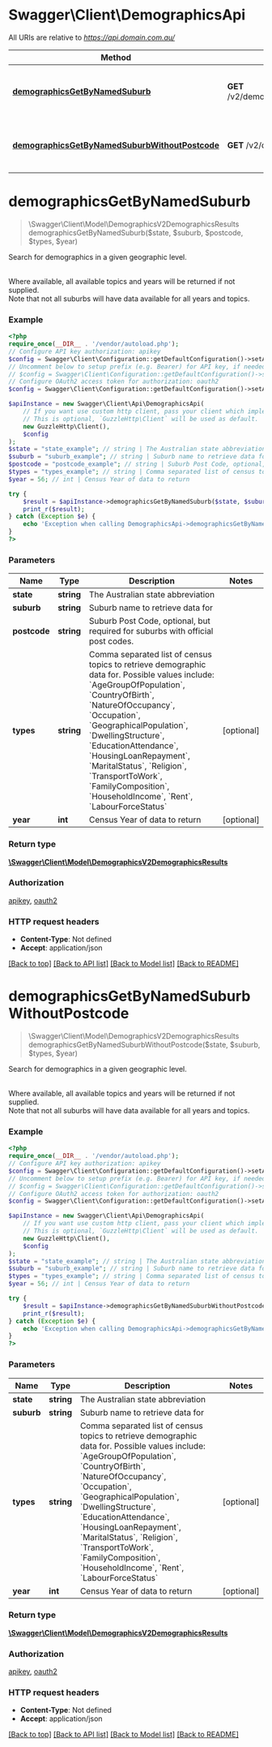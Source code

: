 # Swagger\Client\DemographicsApi

All URIs are relative to *https://api.domain.com.au/*

Method | HTTP request | Description
------------- | ------------- | -------------
[**demographicsGetByNamedSuburb**](DemographicsApi.md#demographicsgetbynamedsuburb) | **GET** /v2/demographics/{state}/{suburb}/{postcode} | Search for demographics in a given geographic level.
[**demographicsGetByNamedSuburbWithoutPostcode**](DemographicsApi.md#demographicsgetbynamedsuburbwithoutpostcode) | **GET** /v2/demographics/{state}/{suburb} | Search for demographics in a given geographic level.

# **demographicsGetByNamedSuburb**
> \Swagger\Client\Model\DemographicsV2DemographicsResults demographicsGetByNamedSuburb($state, $suburb, $postcode, $types, $year)

Search for demographics in a given geographic level.

<br>Where available, all available topics and years will be returned if not supplied.  <br>Note that not all suburbs will have data available for all years and topics.

### Example
```php
<?php
require_once(__DIR__ . '/vendor/autoload.php');
// Configure API key authorization: apikey
$config = Swagger\Client\Configuration::getDefaultConfiguration()->setApiKey('x-api-key', 'YOUR_API_KEY');
// Uncomment below to setup prefix (e.g. Bearer) for API key, if needed
// $config = Swagger\Client\Configuration::getDefaultConfiguration()->setApiKeyPrefix('x-api-key', 'Bearer');
// Configure OAuth2 access token for authorization: oauth2
$config = Swagger\Client\Configuration::getDefaultConfiguration()->setAccessToken('YOUR_ACCESS_TOKEN');

$apiInstance = new Swagger\Client\Api\DemographicsApi(
    // If you want use custom http client, pass your client which implements `GuzzleHttp\ClientInterface`.
    // This is optional, `GuzzleHttp\Client` will be used as default.
    new GuzzleHttp\Client(),
    $config
);
$state = "state_example"; // string | The Australian state abbreviation
$suburb = "suburb_example"; // string | Suburb name to retrieve data for
$postcode = "postcode_example"; // string | Suburb Post Code, optional, but required for suburbs with official post codes.
$types = "types_example"; // string | Comma separated list of census topics to retrieve demographic data for. Possible values include:              `AgeGroupOfPopulation`, `CountryOfBirth`, `NatureOfOccupancy`,              `Occupation`, `GeographicalPopulation`, `DwellingStructure`,              `EducationAttendance`, `HousingLoanRepayment`, `MaritalStatus`,              `Religion`, `TransportToWork`, `FamilyComposition`,              `HouseholdIncome`, `Rent`, `LabourForceStatus`
$year = 56; // int | Census Year of data to return

try {
    $result = $apiInstance->demographicsGetByNamedSuburb($state, $suburb, $postcode, $types, $year);
    print_r($result);
} catch (Exception $e) {
    echo 'Exception when calling DemographicsApi->demographicsGetByNamedSuburb: ', $e->getMessage(), PHP_EOL;
}
?>
```

### Parameters

Name | Type | Description  | Notes
------------- | ------------- | ------------- | -------------
 **state** | **string**| The Australian state abbreviation |
 **suburb** | **string**| Suburb name to retrieve data for |
 **postcode** | **string**| Suburb Post Code, optional, but required for suburbs with official post codes. |
 **types** | **string**| Comma separated list of census topics to retrieve demographic data for. Possible values include:              &#x60;AgeGroupOfPopulation&#x60;, &#x60;CountryOfBirth&#x60;, &#x60;NatureOfOccupancy&#x60;,              &#x60;Occupation&#x60;, &#x60;GeographicalPopulation&#x60;, &#x60;DwellingStructure&#x60;,              &#x60;EducationAttendance&#x60;, &#x60;HousingLoanRepayment&#x60;, &#x60;MaritalStatus&#x60;,              &#x60;Religion&#x60;, &#x60;TransportToWork&#x60;, &#x60;FamilyComposition&#x60;,              &#x60;HouseholdIncome&#x60;, &#x60;Rent&#x60;, &#x60;LabourForceStatus&#x60; | [optional]
 **year** | **int**| Census Year of data to return | [optional]

### Return type

[**\Swagger\Client\Model\DemographicsV2DemographicsResults**](../Model/DemographicsV2DemographicsResults.md)

### Authorization

[apikey](../../README.md#apikey), [oauth2](../../README.md#oauth2)

### HTTP request headers

 - **Content-Type**: Not defined
 - **Accept**: application/json

[[Back to top]](#) [[Back to API list]](../../README.md#documentation-for-api-endpoints) [[Back to Model list]](../../README.md#documentation-for-models) [[Back to README]](../../README.md)

# **demographicsGetByNamedSuburbWithoutPostcode**
> \Swagger\Client\Model\DemographicsV2DemographicsResults demographicsGetByNamedSuburbWithoutPostcode($state, $suburb, $types, $year)

Search for demographics in a given geographic level.

<br>Where available, all available topics and years will be returned if not supplied.  <br>Note that not all suburbs will have data available for all years and topics.

### Example
```php
<?php
require_once(__DIR__ . '/vendor/autoload.php');
// Configure API key authorization: apikey
$config = Swagger\Client\Configuration::getDefaultConfiguration()->setApiKey('x-api-key', 'YOUR_API_KEY');
// Uncomment below to setup prefix (e.g. Bearer) for API key, if needed
// $config = Swagger\Client\Configuration::getDefaultConfiguration()->setApiKeyPrefix('x-api-key', 'Bearer');
// Configure OAuth2 access token for authorization: oauth2
$config = Swagger\Client\Configuration::getDefaultConfiguration()->setAccessToken('YOUR_ACCESS_TOKEN');

$apiInstance = new Swagger\Client\Api\DemographicsApi(
    // If you want use custom http client, pass your client which implements `GuzzleHttp\ClientInterface`.
    // This is optional, `GuzzleHttp\Client` will be used as default.
    new GuzzleHttp\Client(),
    $config
);
$state = "state_example"; // string | The Australian state abbreviation
$suburb = "suburb_example"; // string | Suburb name to retrieve data for
$types = "types_example"; // string | Comma separated list of census topics to retrieve demographic data for. Possible values include:              `AgeGroupOfPopulation`, `CountryOfBirth`, `NatureOfOccupancy`,              `Occupation`, `GeographicalPopulation`, `DwellingStructure`,              `EducationAttendance`, `HousingLoanRepayment`, `MaritalStatus`,              `Religion`, `TransportToWork`, `FamilyComposition`,              `HouseholdIncome`, `Rent`, `LabourForceStatus`
$year = 56; // int | Census Year of data to return

try {
    $result = $apiInstance->demographicsGetByNamedSuburbWithoutPostcode($state, $suburb, $types, $year);
    print_r($result);
} catch (Exception $e) {
    echo 'Exception when calling DemographicsApi->demographicsGetByNamedSuburbWithoutPostcode: ', $e->getMessage(), PHP_EOL;
}
?>
```

### Parameters

Name | Type | Description  | Notes
------------- | ------------- | ------------- | -------------
 **state** | **string**| The Australian state abbreviation |
 **suburb** | **string**| Suburb name to retrieve data for |
 **types** | **string**| Comma separated list of census topics to retrieve demographic data for. Possible values include:              &#x60;AgeGroupOfPopulation&#x60;, &#x60;CountryOfBirth&#x60;, &#x60;NatureOfOccupancy&#x60;,              &#x60;Occupation&#x60;, &#x60;GeographicalPopulation&#x60;, &#x60;DwellingStructure&#x60;,              &#x60;EducationAttendance&#x60;, &#x60;HousingLoanRepayment&#x60;, &#x60;MaritalStatus&#x60;,              &#x60;Religion&#x60;, &#x60;TransportToWork&#x60;, &#x60;FamilyComposition&#x60;,              &#x60;HouseholdIncome&#x60;, &#x60;Rent&#x60;, &#x60;LabourForceStatus&#x60; | [optional]
 **year** | **int**| Census Year of data to return | [optional]

### Return type

[**\Swagger\Client\Model\DemographicsV2DemographicsResults**](../Model/DemographicsV2DemographicsResults.md)

### Authorization

[apikey](../../README.md#apikey), [oauth2](../../README.md#oauth2)

### HTTP request headers

 - **Content-Type**: Not defined
 - **Accept**: application/json

[[Back to top]](#) [[Back to API list]](../../README.md#documentation-for-api-endpoints) [[Back to Model list]](../../README.md#documentation-for-models) [[Back to README]](../../README.md)

